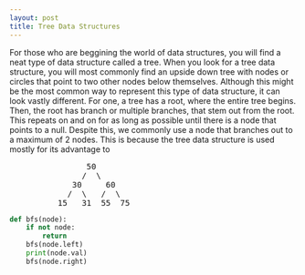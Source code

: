 ```yaml
---
layout: post
title: Tree Data Structures
---
```


For those who are beggining the world of data structures, you will find a neat type of data structure called a tree. When you look for a
tree data structure, you will most commonly find an upside down tree with nodes or circles that point to two other nodes below themselves.
Although this might be the most common way to represent this type of data structure, it can look vastly different. For one, a tree has a root,
where the entire tree begins. Then, the root has branch or multiple branches, that stem out from the root. This repeats on and on for as long as possible until there is a node that points to a null.
Despite this, we commonly use a node that branches out to a maximum of 2 nodes. This is because the tree data structure is used mostly for its advantage to 


<pre>
                50
               /  \
             30     60
            /  \   /  \
          15   31  55  75
</pre>


```py
def bfs(node):
    if not node:
        return
    bfs(node.left)
    print(node.val)
    bfs(node.right)
```

